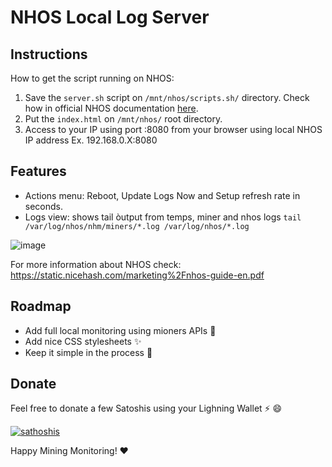 # NHOS Local Log Server

## Instructions 

How to get the script running on NHOS:

1. Save the `server.sh` script on `/mnt/nhos/scripts.sh/` directory. Check how in official NHOS documentation [here](https://github.com/nicehash/NHOS/blob/master/nhos_boot_scripts.md).
2. Put the `index.html` on `/mnt/nhos/` root directory.
3. Access to your IP using port :8080 from your browser using local NHOS IP address Ex. 192.168.0.X:8080

## Features

- Actions menu: Reboot, Update Logs Now and Setup refresh rate in seconds.
- Logs view: shows tail òutput from temps, miner and nhos logs `tail /var/log/nhos/nhm/miners/*.log /var/log/nhos/*.log`

![image](https://user-images.githubusercontent.com/30659361/107549678-1ff3ac80-6b9e-11eb-85d3-3369c9888c4d.png)

For more information about NHOS check: https://static.nicehash.com/marketing%2Fnhos-guide-en.pdf

## Roadmap

- Add full local monitoring using mioners APIs :rocket:
- Add nice CSS stylesheets :sparkles:
- Keep it simple in the process :100:

## Donate

Feel free to donate a few Satoshis using your Lighning Wallet ⚡ :smile:

[![sathoshis](https://img.shields.io/badge/Donate-Satohis%20%E2%9A%A1-blueviolet)](https://totakaro.github.io/donate)

Happy Mining Monitoring! :heart:
